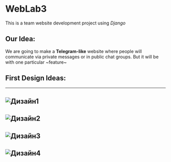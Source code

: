 # WebLab3
This is a team website development project using _Django_


## **Our Idea:**
We are going to make a **Telegram-like** website where people will communicate via private messages or in public chat groups. But it will be with one particular ~feature~


## **First Design Ideas:**
---
![Дизайн1](https://github.com/user-attachments/assets/27e097d3-56f5-4230-9226-431467f0320d)
---
![Дизайн2](https://github.com/user-attachments/assets/1355254a-3ae6-4a90-a1a0-770820f831de)
---
![Дизайн3](https://github.com/user-attachments/assets/62b48ec2-7ccd-4936-9c6f-9fb8adb7dce5)
---
![Дизайн4](https://github.com/user-attachments/assets/472aa5e8-6c1c-4eef-82cc-38a8d9ba314e)
---
